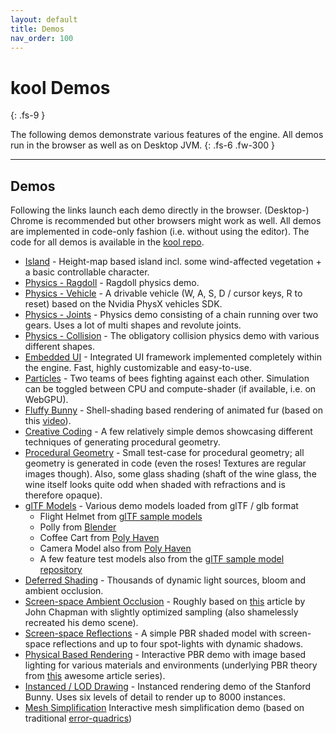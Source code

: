```yaml
---
layout: default
title: Demos
nav_order: 100
---
```


# kool Demos
{: .fs-9 }

The following demos demonstrate various features of the engine. All demos run in the browser as well as on Desktop JVM.
{: .fs-6 .fw-300 }

---

## Demos

Following the links launch each demo directly in the browser. (Desktop-) Chrome is recommended but other browsers might work as well.
All demos are implemented in code-only fashion (i.e. without using the editor). The code for all demos is available in
the [kool repo].

- [Island] - Height-map based island incl. some wind-affected vegetation + a basic controllable character.
- [Physics - Ragdoll] - Ragdoll physics demo.
- [Physics - Vehicle] - A drivable vehicle (W, A, S, D / cursor keys, R to reset) based on the Nvidia PhysX vehicles SDK.
- [Physics - Joints] - Physics demo consisting of a chain running over two gears. Uses a lot of multi shapes and revolute joints.
- [Physics - Collision] - The obligatory collision physics demo with various different shapes.
- [Embedded UI] - Integrated UI framework implemented completely within the engine. Fast, highly customizable and easy-to-use.
- [Particles] - Two teams of bees fighting against each other. Simulation can be toggled between CPU and compute-shader
  (if available, i.e. on WebGPU).
- [Fluffy Bunny] - Shell-shading based rendering of animated fur (based on this [video](https://www.youtube.com/watch?v=9dr-tRQzij4)).
- [Creative Coding] - A few relatively simple demos showcasing different techniques of generating procedural geometry.
- [Procedural Geometry] - Small test-case for
  procedural geometry; all geometry is generated in code (even the roses! Textures are regular images though). Also,
  some glass shading (shaft of the wine glass, the wine itself looks quite odd when shaded with refractions and is
  therefore opaque).
- [glTF Models] - Various demo models loaded from glTF / glb format
  - Flight Helmet from [glTF sample models](https://github.com/KhronosGroup/glTF-Sample-Models/tree/master/2.0/FlightHelmet)
  - Polly from [Blender](https://github.com/KhronosGroup/glTF-Blender-Exporter/tree/master/polly)
  - Coffee Cart from [Poly Haven](https://polyhaven.com/a/CoffeeCart_01)
  - Camera Model also from [Poly Haven](https://polyhaven.com/a/CoffeeCart_01)
  - A few feature test models also from the [glTF sample model repository](https://github.com/KhronosGroup/glTF-Sample-Models/tree/master/2.0)
- [Deferred Shading] - Thousands of dynamic light sources, bloom and ambient occlusion.
- [Screen-space Ambient Occlusion] - Roughly based on [this](http://john-chapman-graphics.blogspot.com/2013/01/ssao-tutorial.html) article by
  John Chapman with slightly optimized sampling (also shamelessly recreated his demo scene).
- [Screen-space Reflections] - A simple PBR shaded model with screen-space reflections and up to four spot-lights with dynamic shadows.
- [Physical Based Rendering] - Interactive PBR demo with image based lighting for various materials and environments (underlying PBR theory
  from [this](https://learnopengl.com/PBR/Theory) awesome article series).
- [Instanced / LOD Drawing] - Instanced rendering demo of the Stanford Bunny. Uses six levels of detail to render up to 8000 instances.
- [Mesh Simplification]  Interactive mesh simplification demo (based on traditional [error-quadrics](https://www.cs.cmu.edu/~./garland/Papers/quadrics.pdf))

[kool repo]: https://github.com/fabmax/kool
[Island]: https://fabmax.github.io/kool/kool-js/?demo=phys-terrain
[Physics - Ragdoll]: https://fabmax.github.io/kool/kool-js/?demo=phys-ragdoll
[Physics - Vehicle]: https://fabmax.github.io/kool/kool-js/?demo=phys-vehicle
[Physics - Joints]: https://fabmax.github.io/kool/kool-js/?demo=phys-joints
[Physics - Collision]: https://fabmax.github.io/kool/kool-js/?demo=physics
[Embedded UI]: https://fabmax.github.io/kool/kool-js/?demo=ui
[Particles]: https://fabmax.github.io/kool/kool-js/?demo=bees
[Fluffy Bunny]: https://fabmax.github.io/kool/kool-js/?demo=shell
[Creative Coding]: https://fabmax.github.io/kool/kool-js/?demo=creative-coding
[Procedural Geometry]: https://fabmax.github.io/kool/kool-js/?demo=procedural
[glTF Models]: https://fabmax.github.io/kool/kool-js/?demo=gltf
[Deferred Shading]: https://fabmax.github.io/kool/kool-js/?demo=deferred
[Screen-space Ambient Occlusion]: https://fabmax.github.io/kool/kool-js/?demo=ao
[Screen-space Reflections]: https://fabmax.github.io/kool/kool-js/?demo=ssr
[Physical Based Rendering]: https://fabmax.github.io/kool/kool-js/?demo=pbr
[Instanced / LOD Drawing]: https://fabmax.github.io/kool/kool-js/?demo=instance
[Mesh Simplification]: https://fabmax.github.io/kool/kool-js/?demo=simplification